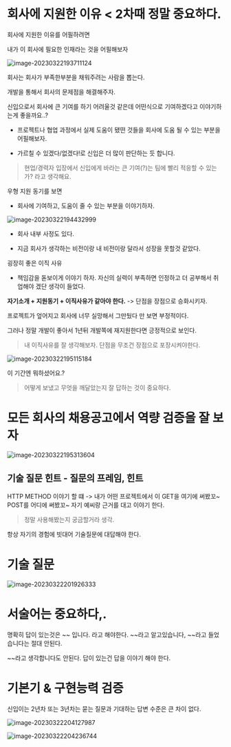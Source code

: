 

# 회사에 지원한 이유 < 2차때 정말 중요하다. 

회사에 지원한 이유를 어필하려면



내가 이 회사에 필요한 인재라는 것을 어필해보자



![image-20230322193711124](/Users/ysk/study/study_repo/이력서/images//image-20230322193711124.png)

회사는 회사가 부족한부분을  채워주려는 사람을 뽑는다.

개발을 통해서 회사의 문제점을 해결해주자.





 신입으로서 회사에 큰 기여를 하기 어려울것 같은데 어떤식으로 기여하겠다고 이야기하는게 좋을까요..?

* 프로젝트나 협업 과정에서 실제 도움이 됐떤 것들을 회사에 도움 될 수 있는 부분을 어필해보자. 

* 가르칠 수 있겠다/없겠다!로 신입은 더 많이 판단하는 듯 합니다.



> 현업/경력자 입장에서 신입에게 바라는 큰 기여(?)는 팀에 빨리 적응할 수 있는가? 라고 생각해요. 



우형 지원 동기를 보면

* 회사에 기여하고, 도움이 줄 수 있는 부분을 이야기하자. 

![image-20230322194432999](/Users/ysk/study/study_repo/이력서/images//image-20230322194432999.png)

* 회사 내부 사정도 있다.

* 지금 회사가 생각하는 비전이랑 내 비전이랑 달라서 성장을 못할것 같았다.



굉장히 좋은 이직 사유

* 책임감을 돋보이게 이야기 하자. 자신의 실력이 부족하면 인정하고 더 공부해서 취업해야 겠단 생각이 들었다. 



**자기소개 + 지원동기 + 이직사유가 같아야 한다.** -> 단점을 장점으로 승화시키자. 



프로젝트가 엎어지고 회사에 너무 실망해서 그만뒀다 만 보면 부정적이다.

그러나 정말 개발이 좋아서 1년뒤 개발쪽에 재지원한다면 긍정적으로 보인다.



> 내 이직사유를 잘 생각해보자. 단점을 무조건 장점으로 포장시켜야한다. 



![image-20230322195115184](/Users/ysk/study/study_repo/이력서/images//image-20230322195115184.png)

이 기간엔 뭐하셨어요.? 



> 어떻게 보냈고 무엇을 깨달았는지 잘 답하는 것이 중요하다. 



# 모든 회사의 채용공고에서 역량 검증을 잘 보자

![image-20230322195313604](/Users/ysk/study/study_repo/이력서/images//image-20230322195313604.png)



## 기술 질문 힌트 - 질문의 프레임, 힌트 

HTTP METHOD 이야기 할 떄 -> 내가 어떤 프로젝트에서 이 GET을 여기에 써봤꼬~ POST를 어디에 써봤꼬~ 자기 예씨랑 근거를 대고 이야기 한다.



> 정말 사용해봤는지 궁금할거라 생각.

항상 자기의 경험에 빗대어 기술질문에 대답해야 한다. 



# 기술 질문

![image-20230322201926333](/Users/ysk/study/study_repo/이력서/images//image-20230322201926333.png)



# 서술어는 중요하다,.

명확히 답이 있는것은 ~~ 입니다. 라고 해야한다. ~~라고 알고있습니다, ~~라고 들었습니다는 절대 안된다.

~~라고 생각합니다도 안된다. 답이 있는건 답을 이야기 해야 한다.



# 기본기 & 구현능력 검증

신입이는 2년차 또는 3년차는 묻는 질문과 기대하는 답변 수준은 큰 차이 없다.





![image-20230322204127987](/Users/ysk/study/study_repo/이력서/images//image-20230322204127987.png)



![image-20230322204236744](/Users/ysk/study/study_repo/이력서/images//image-20230322204236744.png)





